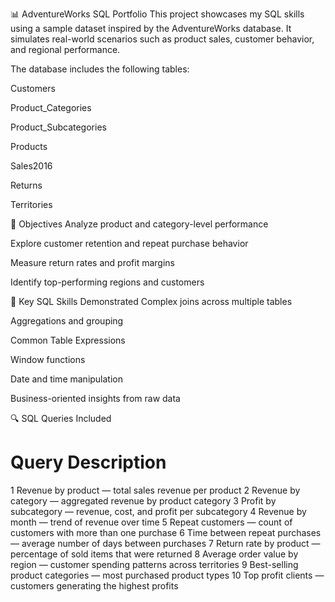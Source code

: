 📊 AdventureWorks SQL Portfolio
This project showcases my SQL skills using a sample dataset inspired by the AdventureWorks database. It simulates real-world scenarios such as product sales, customer behavior, and regional performance.

The database includes the following tables:

Customers

Product_Categories

Product_Subcategories

Products 

Sales2016

Returns

Territories

🎯 Objectives
Analyze product and category-level performance

Explore customer retention and repeat purchase behavior

Measure return rates and profit margins

Identify top-performing regions and customers

🧠 Key SQL Skills Demonstrated
Complex joins across multiple tables

Aggregations and grouping

Common Table Expressions 

Window functions 

Date and time manipulation

Business-oriented insights from raw data

🔍 SQL Queries Included
#	Query Description
1	Revenue by product — total sales revenue per product
2	Revenue by category — aggregated revenue by product category
3	Profit by subcategory — revenue, cost, and profit per subcategory
4	Revenue by month — trend of revenue over time
5	Repeat customers — count of customers with more than one purchase
6	Time between repeat purchases — average number of days between purchases
7	Return rate by product — percentage of sold items that were returned
8	Average order value by region — customer spending patterns across territories
9	Best-selling product categories — most purchased product types
10	Top profit clients — customers generating the highest profits

